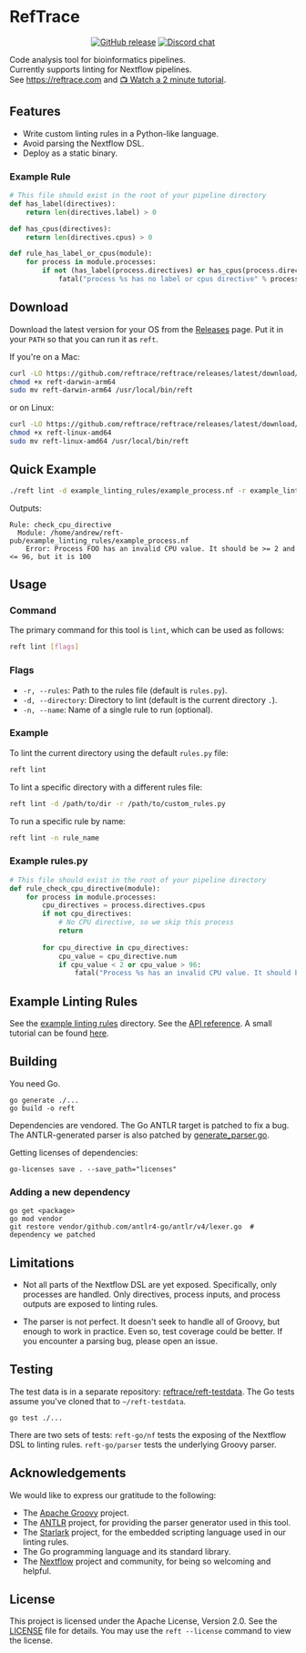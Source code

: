 # RefTrace

<p align="center">
  <a href="https://github.com/reftrace/reftrace/releases"><img src="https://img.shields.io/github/release/reftrace/reftrace" alt="GitHub release"></a>
  <a href="https://discord.gg/kK7hVKXHQ3"><img src="https://img.shields.io/discord/1299076437571010580?color=blue" alt="Discord chat"></a>
</p>

Code analysis tool for bioinformatics pipelines.  
Currently supports linting for Nextflow pipelines.  
See https://reftrace.com and [📺 Watch a 2 minute tutorial](https://customer-rmcf6d3u09leya5y.cloudflarestream.com/eec7ef6db680b66733045242c9d1cb43/watch).

## Features

- Write custom linting rules in a Python-like language.
- Avoid parsing the Nextflow DSL.
- Deploy as a static binary.

### Example Rule

```python
# This file should exist in the root of your pipeline directory
def has_label(directives):
    return len(directives.label) > 0

def has_cpus(directives):
    return len(directives.cpus) > 0

def rule_has_label_or_cpus(module):
    for process in module.processes:
        if not (has_label(process.directives) or has_cpus(process.directives)):
            fatal("process %s has no label or cpus directive" % process.name)
```

## Download

Download the latest version for your OS from the [Releases](https://github.com/reftrace/reftrace/releases) page. Put it in your `PATH` so that you can run it as `reft`.

If you're on a Mac:

```bash
curl -LO https://github.com/reftrace/reftrace/releases/latest/download/reft-darwin-arm64
chmod +x reft-darwin-arm64
sudo mv reft-darwin-arm64 /usr/local/bin/reft
```

or on Linux:

```bash
curl -LO https://github.com/reftrace/reftrace/releases/latest/download/reft-linux-amd64
chmod +x reft-linux-amd64
sudo mv reft-linux-amd64 /usr/local/bin/reft
```

## Quick Example

```bash
./reft lint -d example_linting_rules/example_process.nf -r example_linting_rules/min_max_cpus.py
```

Outputs:

```
Rule: check_cpu_directive
  Module: /home/andrew/reft-pub/example_linting_rules/example_process.nf
    Error: Process FOO has an invalid CPU value. It should be >= 2 and <= 96, but it is 100

``` 

## Usage

### Command

The primary command for this tool is `lint`, which can be used as follows:

```bash
reft lint [flags]
```

### Flags

- `-r, --rules`: Path to the rules file (default is `rules.py`).
- `-d, --directory`: Directory to lint (default is the current directory `.`).
- `-n, --name`: Name of a single rule to run (optional).

### Example

To lint the current directory using the default `rules.py` file:

```bash
reft lint
```

To lint a specific directory with a different rules file:

```bash
reft lint -d /path/to/dir -r /path/to/custom_rules.py
```

To run a specific rule by name:

```bash
reft lint -n rule_name
```

### Example rules.py

```python
# This file should exist in the root of your pipeline directory
def rule_check_cpu_directive(module):
    for process in module.processes:
        cpu_directives = process.directives.cpus
        if not cpu_directives:
            # No CPU directive, so we skip this process
            return
        
        for cpu_directive in cpu_directives:
            cpu_value = cpu_directive.num
            if cpu_value < 2 or cpu_value > 96:
                fatal("Process %s has an invalid CPU value. It should be >= 2 and <= 96, but it is %d" % (process.name, cpu_value))
```

## Example Linting Rules

See the [example linting rules](example_linting_rules) directory. See the [API reference](https://reftrace.com/reference/linting_api/). A small tutorial can be found [here](https://reftrace.com/guides/nextflow_linting_examples).  

## Building

You need Go.

```
go generate ./...
go build -o reft
```

Dependencies are vendored. The Go ANTLR target is patched to fix a bug. The ANTLR-generated parser is also patched by [generate_parser.go](cmd/generate_parser.go).

Getting licenses of dependencies:

```
go-licenses save . --save_path="licenses"
```

### Adding a new dependency

```
go get <package>
go mod vendor
git restore vendor/github.com/antlr4-go/antlr/v4/lexer.go  # dependency we patched
```

## Limitations

- Not all parts of the Nextflow DSL are yet exposed. Specifically, only processes are handled. Only directives, process inputs, and process outputs are exposed to linting rules.

- The parser is not perfect. It doesn't seek to handle all of Groovy, but enough to work in practice. Even so, test coverage could be better. If you encounter a
parsing bug, please open an issue.

## Testing

The test data is in a separate repository: [reftrace/reft-testdata](https://github.com/reftrace/reft-testdata).
The Go tests assume you've cloned that to `~/reft-testdata`.

```
go test ./...
```

There are two sets of tests: `reft-go/nf` tests the exposing of the Nextflow DSL to linting rules. `reft-go/parser` tests the underlying Groovy parser.

## Acknowledgements

We would like to express our gratitude to the following:

- The [Apache Groovy](https://groovy-lang.org/) project.
- The [ANTLR](https://www.antlr.org/) project, for providing the parser generator used in this tool.
- The [Starlark](https://github.com/google/starlark-go) project, for the embedded scripting language used in our linting rules.
- The Go programming language and its standard library.
- The [Nextflow](https://www.nextflow.io/) project and community, for being so welcoming and helpful.

## License

This project is licensed under the Apache License, Version 2.0. See the [LICENSE](LICENSE) file for details. You may use the `reft --license` command to view the license.

